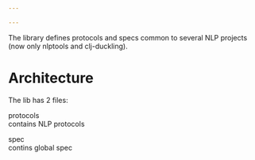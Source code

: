 ```yaml
---

---
```


The library defines protocols and specs common to several NLP projects (now only nlptools and clj-duckling).

Architecture
============

The lib has 2 files:

protocols  
contains NLP protocols

spec  
contins global spec
